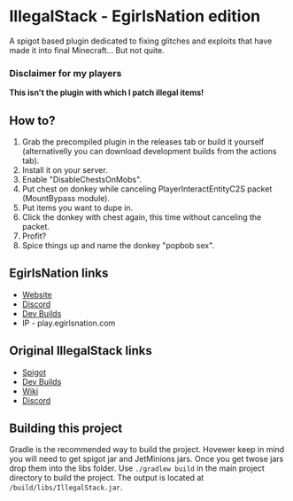 # IllegalStack - EgirlsNation edition
A spigot based plugin dedicated to fixing glitches and exploits that have made it into final Minecraft... But not quite.

### Disclaimer for my players
**This isn't the plugin with which I patch illegal items!**


## How to?
1. Grab the precompiled plugin in the releases tab or build it yourself (alternativelly you can download development builds from the actions tab).
2. Install it on your server.
3. Enable "DisableChestsOnMobs".
4. Put chest on donkey while canceling PlayerInteractEntityC2S packet (MountBypass module).
5. Put items you want to dupe in.
6. Click the donkey with chest again, this time without canceling the packet.
7. Profit?
8. Spice things up and name the donkey "popbob sex".

## EgirlsNation links
- [Website](https://egirlsnation.com/)
- [Discord](https://discord.egirlsnation.com/)
- [Dev Builds](https://github.com/Lerbiq/IllegalStack/actions)
- IP - play.egirlsnation.com

## Original IllegalStack links

- [Spigot](https://www.spigotmc.org/resources/dupe-fixes-illegal-stack-remover.44411/)
- [Dev Builds](https://ci.athion.net/job/IllegalStack/)
- [Wiki](https://github.com/dniym/IllegalStack/wiki/FAQ)
- [Discord](https://discord.gg/Gsx4QaT)

## Building this project

Gradle is the recommended way to build the project. Hovewer keep in mind you will need to get spigot jar and JetMinions jars.
Once you get twose jars drop them into the libs folder.
Use `./gradlew build` in the main project directory to build the project.
The output is located at `/build/libs/IllegalStack.jar`.
